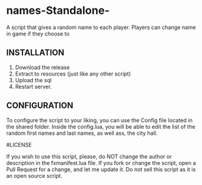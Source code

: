 # names-Standalone-
A script that gives a random name to each player. Players can change name in game if they choose to


## INSTALLATION
1. Download the release
2. Extract to resources (just like any other script)
3. Upload the sql
4. Restart server.

## CONFIGURATION
To configure the script to your liking, you can use the Config file located in the shared folder.
Inside the config.lua, you will be able to edit the list of the random first names and last names, as well ass, the city hall.


#LICENSE

If you wish to use this script, please, do NOT change the author or description in the fxmanifest.lua file.
If you fork or change the script, open a Pull Request for a change, and let me update it. 
Do not sell this script as it is an open source script.

